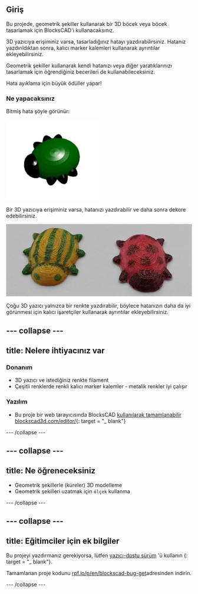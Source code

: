 ## Giriş

Bu projede, geometrik şekiller kullanarak bir 3D böcek veya böcek tasarlamak için BlocksCAD'i kullanacaksınız.

3D yazıcıya erişiminiz varsa, tasarladığınız hatayı yazdırabilirsiniz. Hatanız yazdırıldıktan sonra, kalıcı marker kalemleri kullanarak ayrıntılar ekleyebilirsiniz.

Geometrik şekiller kullanarak kendi hatanızı veya diğer yaratıklarınızı tasarlamak için öğrendiğiniz becerileri de kullanabileceksiniz.

Hata ayıklama için büyük ödüller yapar!

### Ne yapacaksınız

Bitmiş hata şöyle görünür:

![ekran görüntüsü](images/bug-complete.png)

Bir 3D yazıcıya erişiminiz varsa, hatanızı yazdırabilir ve daha sonra dekore edebilirsiniz.

![Tamamlanmış proje](images/bug-showcase.png)

Çoğu 3D yazıcı yalnızca bir renkte yazdırabilir, böylece hatanızın daha da iyi görünmesi için kalıcı işaretçiler kullanarak ayrıntılar ekleyebilirsiniz.

--- collapse ---
---
title: Nelere ihtiyacınız var
---

### Donanım

+ 3D yazıcı ve istediğiniz renkte filament
+ Çeşitli renklerde renkli kalıcı marker kalemler - metalik renkler iyi çalışır

### Yazılım

+ Bu proje bir web tarayıcısında BlocksCAD [kullanılarak tamamlanabilir blockscad3d.com/editor/](https://www.blockscad3d.com/editor){: target = "_ blank"}

--- /collapse ---

--- collapse ---
---
title: Ne öğreneceksiniz
---

+ Geometrik şekillerle (küreler) 3D modelleme
+ Geometrik şekilleri uzatmak için `ölçek` kullanma

--- /collapse ---

--- collapse ---
---
title: Eğitimciler için ek bilgiler
---

Bu projeyi yazdırmanız gerekiyorsa, lütfen [yazıcı-dostu sürüm](https://projects.raspberrypi.org/en/projects/blockscad-bug/print) 'ü kullanın {: target = "_ blank"}.

Tamamlanan proje kodunu [rpf.io/p/en/blockscad-bug-get](http://rpf.io/p/en/blockscad-bug-get)adresinden indirin.

--- /collapse ---

